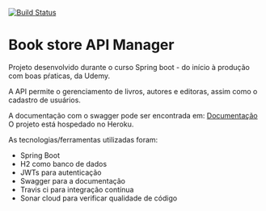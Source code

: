 [![Build Status](https://travis-ci.org/eduardonunes5-dev/bookstoremanager.svg?branch=master)](https://travis-ci.org/eduardonunes5-dev/bookstoremanager) 
<h1>Book store API Manager</h1>

Projeto desenvolvido durante o curso Spring boot - do início à produção
com boas pŕaticas, da Udemy.  

A API permite o gerenciamento de livros, autores e editoras, assim como o cadastro
de usuários.

A documentação com o swagger pode ser encontrada em:
[Documentação](https://bookstoremanager-udemy.herokuapp.com/swagger-ui.html)
O projeto está hospedado no Heroku.

As tecnologias/ferramentas utilizadas foram:
- Spring Boot
- H2 como banco de dados
- JWTs para autenticação
- Swagger para a documentação
- Travis ci para integração contínua
- Sonar cloud para verificar qualidade de código